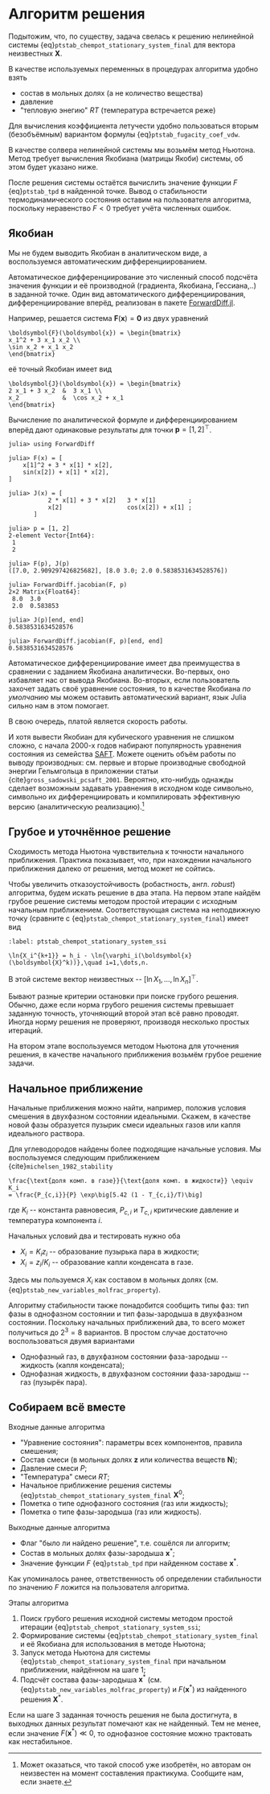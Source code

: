 # Алгоритм решения

Подытожим, что, по существу, задача свелась к решению нелинейной системы {eq}`ptstab_chempot_stationary_system_final` для вектора неизвестных $\boldsymbol{X}$.

В качестве используемых переменных в процедурах алгоритма удобно взять

- состав в мольных долях (а не количество вещества)
- давление
- "тепловую энегию" $R T$ (температура встречается реже)

Для вычисления коэффициента летучести удобно пользоваться вторым (безобъёмным) вариантом формулы {eq}`ptstab_fugacity_coef_vdw`.

В качестве солвера нелинейной системы мы возьмём метод Ньютона. Метод требует вычисления Якобиана (матрицы Якоби) системы, об этом будет указано ниже.

После решения системы остаётся вычислить значение функции $F$ {eq}`ptstab_tpd` в найденной точке. Вывод о стабильности термодинамического состояния оставим на пользователя алгоритма, поскольку неравенство $F < 0$ требует учёта численных ошибок.



## Якобиан

Мы не будем выводить Якобиан в аналитическом виде, а воспользуемся автоматическим дифференциированием.

Автоматическое дифференциирование это численный способ подсчёта значения функции и её производной (градиента, Якобиана, Гессиана,..) в заданной точке. Один вид автоматического дифференциирования, дифференциирование вперёд, реализован в пакете [ForwardDiff.jl](https://github.com/JuliaDiff/ForwardDiff.jl).

Например, решается система $\boldsymbol{F}(\boldsymbol{x}) = \boldsymbol{0}$ из двух уравнений
```{math}
\boldsymbol{F}(\boldsymbol{x}) = \begin{bmatrix}
x_1^2 + 3 x_1 x_2 \\
\sin x_2 + x_1 x_2
\end{bmatrix}
```
её точный Якобиан имеет вид
```{math}
\boldsymbol{J}(\boldsymbol{x}) = \begin{bmatrix}
2 x_1 + 3 x_2  &  3 x_1 \\
x_2            &  \cos x_2 + x_1
\end{bmatrix}
```

Вычисление по аналитической формуле и дифференциированием вперёд дают одинаковые результаты для точки $\boldsymbol{p} = [1, 2]^\top$.

```julia-repl
julia> using ForwardDiff

julia> F(x) = [
    x[1]^2 + 3 * x[1] * x[2],
    sin(x[2]) + x[1] * x[2],
]

julia> J(x) = [
           2 * x[1] + 3 * x[2]   3 * x[1]         ;
           x[2]                  cos(x[2]) + x[1] ;
       ]

julia> p = [1, 2]
2-element Vector{Int64}:
 1
 2

julia> F(p), J(p)
([7.0, 2.909297426825682], [8.0 3.0; 2.0 0.5838531634528576])

julia> ForwardDiff.jacobian(F, p)
2×2 Matrix{Float64}:
 8.0  3.0
 2.0  0.583853

julia> J(p)[end, end]
0.5838531634528576

julia> ForwardDiff.jacobian(F, p)[end, end]
0.5838531634528576
```

Автоматическое дифференциирование имеет два преимущества в сравнении с заданием Якобиана аналитически. Во-первых, оно избавляет нас от вывода Якобиана. Во-вторых, если пользователь захочет задать своё уравнение состояния, то в качестве Якобиана *по умолчанию* мы можем оставить автоматический вариант, язык Julia сильно нам в этом помогает.

В свою очередь, платой является скорость работы.

И хотя вывести Якобиан для кубического уравнения не слишком сложно, с начала 2000-х годов набирают популярность уравнения состояния из семейства [SAFT](https://en.wikipedia.org/wiki/Statistical_associating_fluid_theory). Можете оценить объём работы по выводу производных: см. первые и вторые производные свободной энергии Гельмгольца в приложении статьи {cite}`gross_sadowski_pcsaft_2001`. Вероятно, кто-нибудь однажды сделает возможным задавать уравнения в исходном коде символьно, символьно их дифференциировать и компилировать эффективную версию (аналитическую реализацию).[^idea_disclaimer]

[^idea_disclaimer]: Может оказаться, что такой способ уже изобретён, но авторам он неизвестен на момент составления практикума. Сообщите нам, если знаете.



## Грубое и уточнённое решение

Сходимость метода Ньютона чувствительна к точности начального приближения. Практика показывает, что, при нахождении начального приближения далеко от решения, метод может не сойтись.

Чтобы увеличить отказоустойчивость (робастность, англ. *robust*) алгоритма, будем искать решение в два этапа. На первом этапе найдём грубое решение системы методом простой итерации с исходным начальным приближением. Соответствующая система на неподвижную точку (сравните с {eq}`ptstab_chempot_stationary_system_final`) имеет вид
```{math}
:label: ptstab_chempot_stationary_system_ssi

\ln{X_i^{k+1}} = h_i - \ln{\varphi_i(\boldsymbol{x}(\boldsymbol{X}^k))},\quad i=1,\dots,n.
```
В этой системе вектор неизвестных -- $[\ln{X_1}, \dots, \ln{X_n}]^\top$.

Бывают разные критерии остановки при поиске грубого решения. Обычно, даже если норма грубого решения системы превышает заданную точность, уточняющий второй этап всё равно проводят. Иногда норму решения не проверяют, производя несколько простых итераций.

На втором этапе воспользуемся методом Ньютона для уточнения решения, в качестве начального приближения возьмём грубое решение задачи.



## Начальное приближение

Начальные приближения можно найти, например, положив условия смешения в двухфазном состоянии идеальными. Скажем, в качестве новой фазы образуется пузырик смеси идеальных газов или капля идеального раствора.

Для углеводородов найдены более подходящие начальные условия. Мы воспользуемся следующим приближением {cite}`michelsen_1982_stability`
```{math}
\frac{\text{доля комп. в газе}}{\text{доля комп. в жидкости}} \equiv K_i
= \frac{P_{c,i}}{P} \exp\big[5.42 (1 - T_{c,i}/T)\big]
```
где $K_i$ -- константа равновесия, $P_{c,i}$ и $T_{c,i}$ критические давление и температура компонента $i$.

Начальных условий два и тестировать нужно оба

- $X_i = K_i z_i$ -- образование пузырька пара в жидкости;
- $X_i = z_i / K_i$ -- образование капли конденсата в газе.

Здесь мы пользуемся $X_i$ как составом в мольных долях (см. {eq}`ptstab_new_variables_molfrac_property`).

Алгоритму стабильности также понадобится сообщить типы фаз: тип фазы в однофазном состоянии и тип фазы-зародыша в двухфазном состоянии. Поскольку начальных приближений два, то всего может получиться до $2^3 = 8$ вариантов. В простом случае достаточно воспользоваться двумя вариантами

- Однофазный газ, в двухфазном состоянии фаза-зародыш -- жидкость (капля конденсата);
- Однофазная жидкость, в двухфазном состоянии фаза-зародыш -- газ (пузырёк пара).



## Собираем всё вместе

Входные данные алгоритма

- "Уравнение состояния": параметры всех компонентов, правила смешения;
- Состав смеси (в мольных долях $\boldsymbol{z}$ или количества веществ $\boldsymbol{N}$);
- Давление смеси $P$;
- "Температура" смеси $R T$;
- Начальное приближение решения системы {eq}`ptstab_chempot_stationary_system_final` $\boldsymbol{X}^0$;
- Пометка о типе однофазного состояния (газ или жидкость);
- Пометка о типе фазы-зародыша (газ или жидкость).

Выходные данные алгоритма

- Флаг "было ли найдено решение", т.е. сошёлся ли алгоритм;
- Состав в мольных долях фазы-зародыша $\boldsymbol{x}^*$;
- Значение функции $F$ {eq}`ptstab_tpd` при найденном составе $\boldsymbol{x}^*$.

Как упоминалось ранее, ответственность об определении стабильности по значению $F$ ложится на пользователя алгоритма.

Этапы алгоритма

1. Поиск грубого решения исходной системы методом простой итерации {eq}`ptstab_chempot_stationary_system_ssi`;
2. Формирование системы {eq}`ptstab_chempot_stationary_system_final` и её Якобиана для использования в методе Ньютона;
3. Запуск метода Ньютона для системы {eq}`ptstab_chempot_stationary_system_final` при начальном приближении, найдённом на шаге 1;
4. Подсчёт состава фазы-зародыша $\boldsymbol{x}^*$ (см. {eq}`ptstab_new_variables_molfrac_property`) и $F(\boldsymbol{x}^*)$ из найденного решения $\boldsymbol{X}^*$.

Если на шаге 3 заданная точность решения не была достигнута, в выходных данных результат помечают как не найденный. Тем не менее, если значение $F(\boldsymbol{x}^*) \ll 0$, то однофазное состояние можно трактовать как нестабильное.
